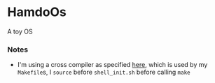 # HamdoOs
A toy OS

### Notes
- I'm using a cross compiler as specified [here](https://wiki.osdev.org/GCC_Cross-Compiler), which is used by my `Makefile`s, I `source` before `shell_init.sh` before calling `make`